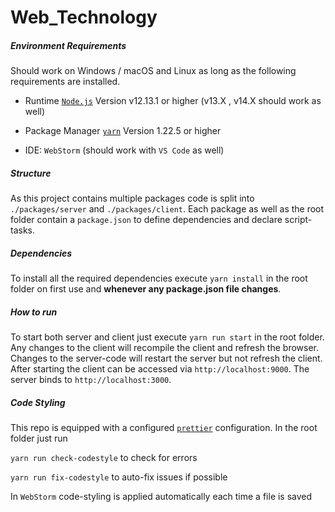 # Web_Technology

##### Environment Requirements

Should work on Windows / macOS and Linux as long as the following requirements are installed. 

-   Runtime [`Node.js`](https://nodejs.org/en/)
    Version v12.13.1 or higher (v13.X , v14.X should work as well)

-   Package Manager [`yarn`](https://yarnpkg.com/)
    Version 1.22.5 or higher

-   IDE: `WebStorm` (should work with `VS Code` as well)


##### Structure 

As this project contains multiple packages code is split into `./packages/server` and `./packages/client`.
Each package as well as the root folder contain a `package.json` to define dependencies and declare script-tasks.


##### Dependencies

To install all the required dependencies execute `yarn install` in the root folder on first use and **whenever any package.json file changes**.

##### How to run

To start both server and client just execute `yarn run start` in the root folder. Any changes to the client will 
recompile the client and refresh the browser. Changes to the server-code will restart the server but not refresh the client.
After starting the client can be accessed via `http://localhost:9000`. The server binds to `http://localhost:3000`.

##### Code Styling

This repo is equipped with a configured [`prettier`](https://prettier.io/) configuration. In the root folder just run 

`yarn run check-codestyle` to check for errors 

`yarn run fix-codestyle` to auto-fix issues if possible

In `WebStorm` code-styling is applied automatically each time a file is saved
